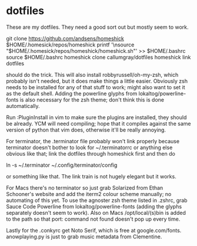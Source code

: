dotfiles
========

These are my dotfiles. They need a good sort out but mostly seem to work. 

git clone https://github.com/andsens/homeshick $HOME/.homesick/repos/homeshick
printf '\nsource "$HOME/.homesick/repos/homeshick/homeshick.sh"' >> $HOME/.bashrc
source $HOME/.bashrc
homeshick clone callumgray/dotfiles
homeshick link dotfiles

should do the trick. This will also install robbyrussell/oh-my-zsh, which probably isn't needed, but it does make things a little easier. Obviously zsh needs to be installed for any of that stuff to work; might also want to set it as the default shell. Adding the powerline glyphs from lokaltog/powerline-fonts is also necessary for the zsh theme; don't think this is done automatically.

Run :PluginInstall in vim to make sure the plugins are installed, they should be already. YCM will need compiling; hope that it compiles against the same version of python that vim does, otherwise it'll be really annoying.

For terminator, the .terminator file probably won't link properly because terminator doesn't bother to look for ~/.terminatorrc or anything else obvious like that; link the dotfiles through homeshick first and then do 

ln -s ~/.terminator ~/.config/terminator/config 

or something like that. The link train is not hugely elegant but it works.

For Macs there's no terminator so just grab Solarized from Ethan Schooner's website and add the iterm2 colour scheme manually; no automating of this yet. To use the agnoster zsh theme listed in .zshrc, grab Sauce Code Powerline from lokaltog/powerline-fonts (adding the glyphs separately doesn't seem to work). Also on Macs /opt/local/(s)bin is added to the path so that port: command not found doesn't pop up every time.

Lastly for the .conkyrc get Noto Serif, which is free at google.com/fonts. anowplaying.py is just to grab music metadata from Clementine.
